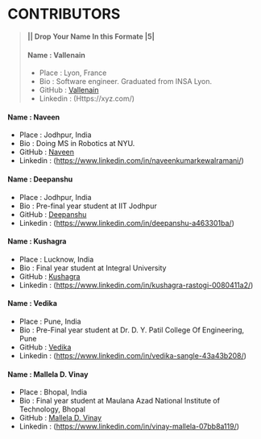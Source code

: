 # CONTRIBUTORS

> **|| Drop Your Name In this Formate |5|**
>#### Name : Vallenain
> - Place : Lyon, France
> - Bio : Software engineer. Graduated from INSA Lyon.
> - GitHub : [Vallenain](https://github.com/Vallenain)
> - Linkedin : (Https://xyz.com/)

#### Name : Naveen 
 - Place : Jodhpur, India
 - Bio : Doing MS in Robotics at NYU.
 - GitHub : [Naveen](https://github.com/naveenkumar2208)
 - Linkedin : (https://www.linkedin.com/in/naveenkumarkewalramani/)
 
#### Name : Deepanshu 
 - Place : Jodhpur, India
 - Bio : Pre-final year student at IIT Jodhpur
 - GitHub : [Deepanshu](https://github.com/Deepanshu0509)
 - Linkedin : (https://www.linkedin.com/in/deepanshu-a463301ba/)

 #### Name : Kushagra
 - Place : Lucknow, India
 - Bio : Final year student at Integral University
 - GitHub : [Kushagra](https://github.com/kushagrarastogi7007)
 - Linkedin : (https://www.linkedin.com/in/kushagra-rastogi-0080411a2/)
 
  #### Name : Vedika
 - Place : Pune, India
 - Bio : Pre-Final year student at Dr. D. Y. Patil College Of Engineering, Pune 
 - GitHub : [Vedika](https://github.com/vedikasangle)
 - Linkedin : (https://www.linkedin.com/in/vedika-sangle-43a43b208/)


  #### Name : Mallela D. Vinay
 - Place : Bhopal, India
 - Bio : Final year student at Maulana Azad National Institute of Technology, Bhopal 
 - GitHub : [Mallela D. Vinay](https://github.com/MD571)
 - Linkedin : (https://www.linkedin.com/in/vinay-mallela-07bb8a119/)
